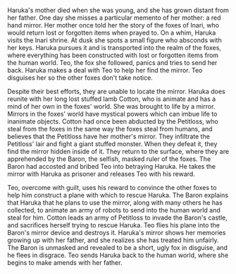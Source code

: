 Haruka's mother died when she was young, and she has grown distant from her father. One day she misses a particular memento of her mother: a red hand mirror. Her mother once told her the story of the foxes of Inari, who would return lost or forgotten items when prayed to. On a whim, Haruka visits the Inari shrine. At dusk she spots a small figure who absconds with her keys. Haruka pursues it and is transported into the realm of the foxes, where everything has been constructed with lost or forgotten items from the human world. Teo, the fox she followed, panics and tries to send her back. Haruka makes a deal with Teo to help her find the mirror. Teo disguises her so the other foxes don't take notice.

Despite their best efforts, they are unable to locate the mirror. Haruka does reunite with her long lost stuffed lamb Cotton, who is animate and has a mind of her own in the foxes' world. She was brought to life by a mirror. Mirrors in the foxes' world have mystical powers which can imbue life to inanimate objects. Cotton had once been abducted by the Petitloss, who steal from the foxes in the same way the foxes steal from humans, and believes that the Petitloss have her mother's mirror. They infiltrate the Petitloss' lair and fight a giant stuffed monster. When they defeat it, they find the mirror hidden inside of it. They return to the surface, where they are apprehended by the Baron, the selfish, masked ruler of the foxes. The Baron had accosted and bribed Teo into betraying Haruka. He takes the mirror with Haruka as prisoner and releases Teo with his reward.

Teo, overcome with guilt, uses his reward to convince the other foxes to help him construct a plane with which to rescue Haruka. The Baron explains that Haruka that he plans to use the mirror, along with many others he has collected, to animate an army of robots to send into the human world and steal for him. Cotton leads an army of Petitloss to invade the Baron's castle, and sacrifices herself trying to rescue Haruka. Teo flies his plane into the Baron's mirror device and destroys it. Haruka's mirror shows her memories growing up with her father, and she realizes she has treated him unfairly. The Baron is unmasked and revealed to be a short, ugly fox in disguise, and he flees in disgrace. Teo sends Haruka back to the human world, where she begins to make amends with her father.